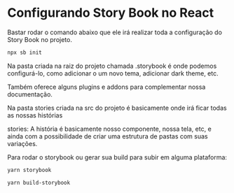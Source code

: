# Configurando Story Book no React

Bastar rodar o comando abaixo que ele irá realizar toda a configuração do Story Book no projeto.

```sh
npx sb init
```

Na pasta criada na raiz do projeto chamada .storybook é onde podemos configurá-lo, como adicionar o um novo tema, adicionar dark theme, etc.

Também oferece alguns plugins e addons para complementar nossa documentação.

Na pasta stories criada na src do projeto é basicamente onde irá ficar todas as nossas histórias

stories: A história é basicamente nosso componente, nossa tela, etc, e ainda com a possibilidade de criar uma estrutura de pastas com suas variações.

Para rodar o storybook ou gerar sua build para subir em alguma plataforma:

```sh
yarn storybook
```

```sh
yarn build-storybook
```
